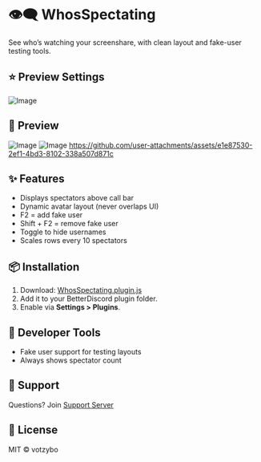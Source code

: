 # 👁️‍🗨️ WhosSpectating

See who’s watching your screenshare, with clean layout and fake-user testing tools.

## ⭐ Preview Settings
![Image](https://github.com/user-attachments/assets/4532ca1a-35a0-419a-88a6-93eeda3313ee)

## 💫 Preview
![Image](https://github.com/user-attachments/assets/20dbf079-aeb5-44c6-9733-37509bc4fe4e)
![Image](https://github.com/user-attachments/assets/21dfd5b6-2b65-46f8-8c2e-c8f55685363d)
https://github.com/user-attachments/assets/e1e87530-2ef1-4bd3-8102-338a507d871c


## ✨ Features

- Displays spectators above call bar
- Dynamic avatar layout (never overlaps UI)
- F2 = add fake user
- Shift + F2 = remove fake user
- Toggle to hide usernames
- Scales rows every 10 spectators

## 📦 Installation

1. Download:
   [WhosSpectating.plugin.js](https://votzybo.github.io/BetterDiscord-Plugins/WhosSpectating.plugin.js)
2. Add it to your BetterDiscord plugin folder.
3. Enable via **Settings > Plugins**.

## 🧪 Developer Tools

- Fake user support for testing layouts
- Always shows spectator count

## 💬 Support

Questions? Join [Support Server](https://discord.gg/kQfQdg3JgD)

## 🧾 License

MIT © votzybo
